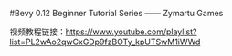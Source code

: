 #Bevy 0.12 Beginner Tutorial Series —— Zymartu Games

视频教程链接：https://www.youtube.com/playlist?list=PL2wAo2qwCxGDp9fzBOTy_kpUTSwM1iWWd